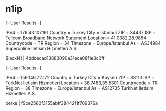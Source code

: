 # n1ip

[- User Results -]

IPV4 = 176.43.107.191
Country = Turkey
City = Istanbul
ZIP = 34437
ISP = Tellcom Broadband Network Statement
Location = 41.0382,28.9864
Countrycode = TR
Region = 34
Timezone = Europe/Istanbul
As = AS34984 Superonline Iletisim Hizmetleri A.S.

BlackN1 | 4ddcecad13883090a31eca08f1e3c0ff

[- User Results -]

IPV4 = 159.146.72.172
Country = Turkey
City = Kayseri
ZIP = 38110
ISP = TurkNet Iletisim Hizmetleri
Location = 38.7483,35.5301
Countrycode = TR
Region = 38
Timezone = Europe/Istanbul
As = AS12735 TurkNet Iletisim Hizmetleri A.S.

berke | f9ce2580f3155abff38442f1f709376a
